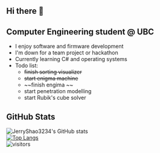 ## Hi there 👋  

## Computer Engineering student @ UBC  

- I enjoy software and firmware development 
- I'm down for a team project or hackathon
- Currently learning C# and operating systems
- Todo list:
  -  ~~finish sorting visualizer~~
  -  ~~start enigma machine~~  
  -  ~~finish engima  ~~
  -  start penetration modelling
  -  start Rubik's cube solver

## GitHub Stats

![JerryShao3234's GitHub stats](https://github-readme-stats.vercel.app/api?username=JerryShao3234&show_icons=true&theme=dracula)  
[![Top Langs](https://github-readme-stats.vercel.app/api/top-langs/?username=JerryShao3234&layout=compact&theme=radical)](https://github.com/JerryShao3234/github-readme-stats)  
![visitors](https://visitor-badge.glitch.me/badge?page_id=JerryShao3234)
